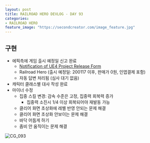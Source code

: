 ```yaml
---
layout: post
title: RAILROAD HERO DEVLOG - DAY 93
categories:
- RAILROAD HERO
feature_image: "https://secondcreator.com/image_feature.jpg"
---
```


## 구현
- 에픽측에 게임 출시 예정일 신고 완료
  - [Notification of UE4 Project Release Form](https://epicgames.formstack.com/forms/release_form)
  - Railroad Hero (출시 예정일: 200117 이후, 판매가 0원, 인앱결제 포함)
  - 자동 답변 처리됨 (심사 대기 없음)
- 캐릭터 클래스별 대사 작성 완료
- 마이너 수정
  - 집중 스킬 변경: 감속 수준은 고정, 집중력 회복력 증가
    - 집중력 소진시 1/4 이상 회복되어야 재발동 가능
  - 클리어 화면 초상화에 레벨 반영 안되는 문제 해결
  - 클리어 화면 초상화 안보이는 문제 해결
  - 바닥 어둡게 하기
  - 좀비 안 움직이는 문제 해결

![CG_093](https://secondcreator.com/blog/imgs/CG_093.PNG)
